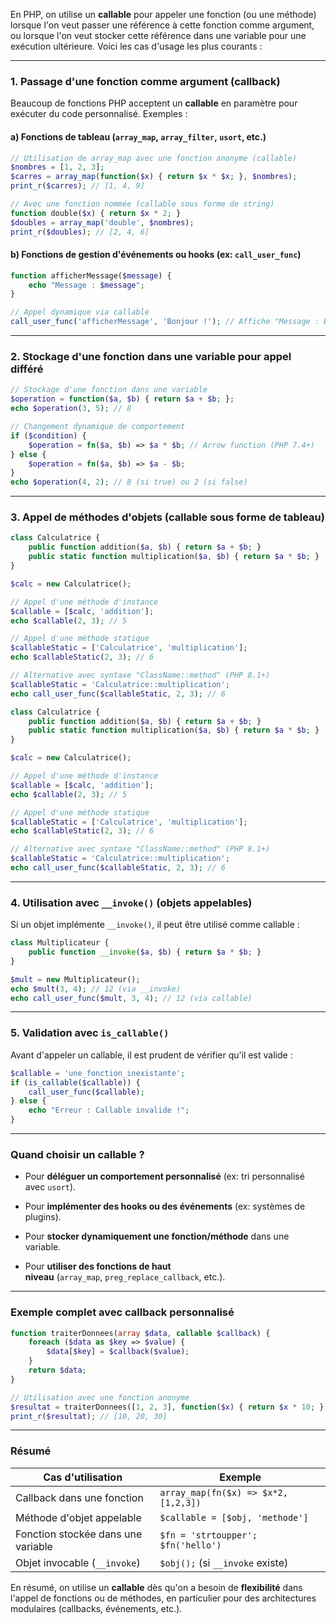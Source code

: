 En PHP, on utilise un **callable** pour appeler une fonction (ou une méthode) lorsque l'on veut passer une référence à cette fonction comme argument, ou lorsque l'on veut stocker cette référence dans une variable pour une exécution ultérieure. Voici les cas d'usage les plus courants :

---

### **1. Passage d'une fonction comme argument (callback)**

Beaucoup de fonctions PHP acceptent un **callable** en paramètre pour exécuter du code personnalisé. Exemples :

#### **a) Fonctions de tableau (`array_map`, `array_filter`, `usort`, etc.)**
```PHP
// Utilisation de array_map avec une fonction anonyme (callable)
$nombres = [1, 2, 3];
$carres = array_map(function($x) { return $x * $x; }, $nombres);
print_r($carres); // [1, 4, 9]

// Avec une fonction nommée (callable sous forme de string)
function double($x) { return $x * 2; }
$doubles = array_map('double', $nombres);
print_r($doubles); // [2, 4, 6]
```



#### **b) Fonctions de gestion d'événements ou hooks (ex: `call_user_func`)**
```PHP
function afficherMessage($message) {
    echo "Message : $message";
}

// Appel dynamique via callable
call_user_func('afficherMessage', 'Bonjour !'); // Affiche "Message : Bonjour !"
```



---

### **2. Stockage d'une fonction dans une variable pour appel différé**
```PHP
// Stockage d'une fonction dans une variable
$operation = function($a, $b) { return $a + $b; };
echo $operation(3, 5); // 8

// Changement dynamique de comportement
if ($condition) {
    $operation = fn($a, $b) => $a * $b; // Arrow function (PHP 7.4+)
} else {
    $operation = fn($a, $b) => $a - $b;
}
echo $operation(4, 2); // 8 (si true) ou 2 (si false)
```



---

### **3. Appel de méthodes d'objets (callable sous forme de tableau)**
```PHP
class Calculatrice {
    public function addition($a, $b) { return $a + $b; }
    public static function multiplication($a, $b) { return $a * $b; }
}

$calc = new Calculatrice();

// Appel d'une méthode d'instance
$callable = [$calc, 'addition'];
echo $callable(2, 3); // 5

// Appel d'une méthode statique
$callableStatic = ['Calculatrice', 'multiplication'];
echo $callableStatic(2, 3); // 6

// Alternative avec syntaxe "ClassName::method" (PHP 8.1+)
$callableStatic = 'Calculatrice::multiplication';
echo call_user_func($callableStatic, 2, 3); // 6

class Calculatrice {
    public function addition($a, $b) { return $a + $b; }
    public static function multiplication($a, $b) { return $a * $b; }
}

$calc = new Calculatrice();

// Appel d'une méthode d'instance
$callable = [$calc, 'addition'];
echo $callable(2, 3); // 5

// Appel d'une méthode statique
$callableStatic = ['Calculatrice', 'multiplication'];
echo $callableStatic(2, 3); // 6

// Alternative avec syntaxe "ClassName::method" (PHP 8.1+)
$callableStatic = 'Calculatrice::multiplication';
echo call_user_func($callableStatic, 2, 3); // 6
```



---

### **4. Utilisation avec `__invoke()` (objets appelables)**

Si un objet implémente `__invoke()`, il peut être utilisé comme callable :
```PHP
class Multiplicateur {
    public function __invoke($a, $b) { return $a * $b; }
}

$mult = new Multiplicateur();
echo $mult(3, 4); // 12 (via __invoke)
echo call_user_func($mult, 3, 4); // 12 (via callable)
```



---

### **5. Validation avec `is_callable()`**

Avant d'appeler un callable, il est prudent de vérifier qu'il est valide :
```PHP
$callable = 'une_fonction_inexistante';
if (is_callable($callable)) {
    call_user_func($callable);
} else {
    echo "Erreur : Callable invalide !";
}
```

---

### **Quand choisir un callable ?**

- Pour **déléguer un comportement personnalisé** (ex: tri personnalisé avec `usort`).
    
- Pour **implémenter des hooks ou des événements** (ex: systèmes de plugins).
    
- Pour **stocker dynamiquement une fonction/méthode** dans une variable.
    
- Pour **utiliser des fonctions de haut niveau** (`array_map`, `preg_replace_callback`, etc.).
    

---

### **Exemple complet avec callback personnalisé**
```PHP
function traiterDonnees(array $data, callable $callback) {
    foreach ($data as $key => $value) {
        $data[$key] = $callback($value);
    }
    return $data;
}

// Utilisation avec une fonction anonyme
$resultat = traiterDonnees([1, 2, 3], function($x) { return $x * 10; });
print_r($resultat); // [10, 20, 30]
```


---

### **Résumé**

|Cas d'utilisation|Exemple|
|---|---|
|Callback dans une fonction|`array_map(fn($x) => $x*2, [1,2,3])`|
|Méthode d'objet appelable|`$callable = [$obj, 'methode']`|
|Fonction stockée dans une variable|`$fn = 'strtoupper'; $fn('hello')`|
|Objet invocable (`__invoke`)|`$obj();` (si `__invoke` existe)|

En résumé, on utilise un **callable** dès qu'on a besoin de **flexibilité** dans l'appel de fonctions ou de méthodes, en particulier pour des architectures modulaires (callbacks, événements, etc.).